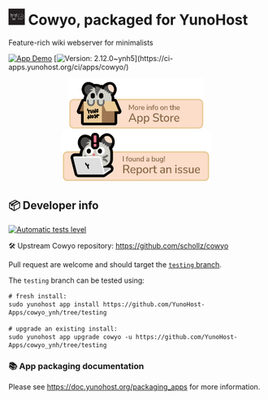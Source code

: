 <!--
N.B.: This README was automatically generated by <https://github.com/YunoHost/apps_tools/blob/main/readme_generator>
It shall NOT be edited by hand.
-->

<h1>
  <img src="https://raw.githubusercontent.com/YunoHost/apps/main/logos/cowyo.png" width="32px" alt="Logo of Cowyo">
  Cowyo, packaged for YunoHost
</h1>

Feature-rich wiki webserver for minimalists

[![App Demo](https://img.shields.io/badge/App_Demo-blue?style=for-the-badge)](https://cowyo.com)
[![Version: 2.12.0~ynh5](https://img.shields.io/badge/Version-2.12.0~ynh5-rgb(18,138,11)?style=for-the-badge)](https://ci-apps.yunohost.org/ci/apps/cowyo/)

<div align="center">
<a href="https://apps.yunohost.org/app/cowyo"><img height="100px" src="https://github.com/YunoHost/yunohost-artwork/raw/refs/heads/main/badges/neopossum-badges/badge_more_info_on_the_appstore.svg"/></a>
<a href="https://github.com/YunoHost-Apps/cowyo_ynh/issues"><img height="100px" src="https://github.com/YunoHost/yunohost-artwork/raw/refs/heads/main/badges/neopossum-badges/badge_report_an_issue.svg"/></a>
</div>

## 📦 Developer info

[![Automatic tests level](https://apps.yunohost.org/badge/cilevel/cowyo)](https://ci-apps.yunohost.org/ci/apps/cowyo/)

🛠️ Upstream Cowyo repository: <https://github.com/schollz/cowyo>

Pull request are welcome and should target the [`testing` branch](https://github.com/YunoHost-Apps/cowyo_ynh/tree/testing).

The `testing` branch can be tested using:
```
# fresh install:
sudo yunohost app install https://github.com/YunoHost-Apps/cowyo_ynh/tree/testing

# upgrade an existing install:
sudo yunohost app upgrade cowyo -u https://github.com/YunoHost-Apps/cowyo_ynh/tree/testing
```

### 📚 App packaging documentation

Please see <https://doc.yunohost.org/packaging_apps> for more information.